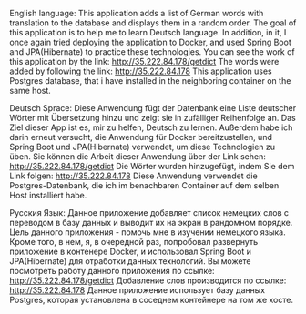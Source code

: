English language: 
This application adds a list of German words with translation to the database and displays them 
in a random order. The goal of this application is to help me to learn Deutsch language. In addition, 
in it, I once again tried deploying the application to Docker, and used Spring Boot and JPA(Hibernate) to 
practice these technologies. You can see the work of this application by the link: http://35.222.84.178/getdict
The words were added by following the link: http://35.222.84.178
This application uses Postgres database, that i have installed in the neighboring container on the same host.

Deutsch Sprace:
Diese Anwendung fügt der Datenbank eine Liste deutscher Wörter mit Übersetzung hinzu und zeigt sie in zufälliger 
Reihenfolge an. Das Ziel dieser App ist es, mir zu helfen, Deutsch zu lernen. Außerdem habe ich darin erneut 
versucht, die Anwendung für Docker bereitzustellen, und Spring Boot und JPA(Hibernate) verwendet, um diese Technologien
zu üben. Sie können die Arbeit dieser Anwendung über der Link sehen: http://35.222.84.178/getdict
Die Wörter wurden hinzugefügt, indem Sie dem Link folgen: http://35.222.84.178
Diese Anwendung verwendet die Postgres-Datenbank, die ich im benachbaren Container auf dem selben Host installiert
habe.

Русския Язык:
Данное приложение добавляет список немецких слов с переводом в базу данных и выводит их на экран в рандомном
порядке. Цель данного приложения - помочь мне в изучении немецкого языка. Кроме того, в нем, я, в очередной раз,
попробовал развернуть приложение в контенере Docker, и использовал Spring Boot и JPA(Hibernate) для отработки данных 
технологий. Вы можете посмотреть работу данного приложения по ссылке: http://35.222.84.178/getdict
Добавление слов производится по ссылке: http://35.222.84.178
Данное приложение использует базу данных Postgres, которая установлена в соседнем контейнере на том же хосте.




